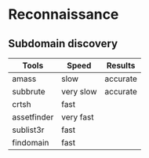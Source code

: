 # Reconnaissance

## Subdomain discovery

| Tools       | Speed     | Results  |
| ----------- | --------- | -------- |
| amass       | slow      | accurate |
| subbrute    | very slow | accurate |
| crtsh       | fast      |          |
| assetfinder | very fast |          |
| sublist3r   | fast      |          |
| findomain   | fast      |          |


